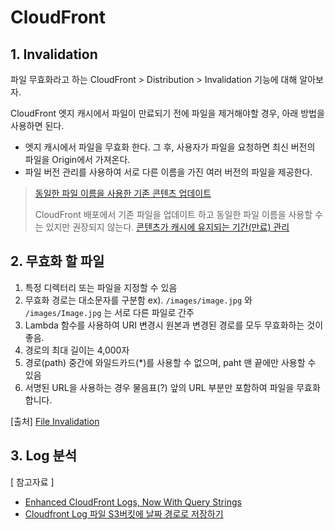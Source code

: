 # CloudFront

## 1. Invalidation

파일 무효화라고 하는 CloudFront > Distribution > Invalidation 기능에 대해 알아보자.

CloudFront 엣지 캐시에서 파일이 만료되기 전에 파일을 제거해야할 경우, 아래 방법을 사용하면 된다.

- 엣지 캐시에서 파일을 무효화 한다.
  그 후, 사용자가 파일을 요청하면 최신 버전의 파일을 Origin에서 가져온다.
- 파일 버전 관리를 사용하여 서로 다른 이름을 가진 여러 버전의 파일을 제공한다.

> [동일한 파일 이름을 사용한 기존 콘텐츠 업데이트](https://docs.aws.amazon.com/ko_kr/AmazonCloudFront/latest/DeveloperGuide/UpdatingExistingObjects.html#ReplacingObjects)
>
> CloudFront 배포에서 기존 파일을 업데이트 하고 동일한 파일 이름을 사용할 수는 있지만 권장되지 않는다.
> [콘텐츠가 캐시에 유지되는 기간(만료) 관리](https://docs.aws.amazon.com/ko_kr/AmazonCloudFront/latest/DeveloperGuide/Expiration.html#ExpirationAddingHeadersInS3)

## 2. 무효화 할 파일

1. 특정 디렉터리 또는 파일을 지정할 수 있음
2. 무효화 경로는 대소문자를 구분함
   ex). `/images/image.jpg` 와 `/images/Image.jpg` 는 서로 다른 파일로 간주
3. Lambda 함수를 사용하여 URI 변경시 원본과 변경된 경로를 모두 무효화하는 것이 좋음.
4. 경로의 최대 길이는 4,000자
5. 경로(path) 중간에 와일드카드(\*)를 사용할 수 없으며, paht 맨 끝에만 사용할 수 있음
6. 서명된 URL을 사용하는 경우 물음표(?) 앞의 URL 부분만 포함하여 파일을 무효화 합니다.

[출처] [File Invalidation](https://docs.aws.amazon.com/ko_kr/AmazonCloudFront/latest/DeveloperGuide/Invalidation.html)

## 3. Log 분석

[ 참고자료 ]
- [Enhanced CloudFront Logs, Now With Query Strings](https://aws.amazon.com/ko/blogs/aws/enhanced-cloudfront-logs-now-with-query-strings/)
- [Cloudfront Log 파일 S3버킷에 날짜 경로로 저장하기](https://kim-dragon.tistory.com/160)
